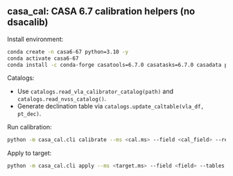 ## casa_cal: CASA 6.7 calibration helpers (no dsacalib)

Install environment:
```bash
conda create -n casa6-67 python=3.10 -y
conda activate casa6-67
conda install -c conda-forge casatools=6.7.0 casatasks=6.7.0 casadata pyuvdata=3.2.4 astropy=6 pandas=2.2 numpy scipy matplotlib pyyaml -y
```

Catalogs:
- Use `catalogs.read_vla_calibrator_catalog(path)` and `catalogs.read_nvss_catalog()`.
- Generate declination table via `catalogs.update_caltable(vla_df, pt_dec)`.

Run calibration:
```bash
python -m casa_cal.cli calibrate --ms <cal.ms> --field <cal_field> --refant <ant>
```
Apply to target:
```bash
python -m casa_cal.cli apply --ms <target.ms> --field <field> --tables <ms_cal>_kcal <ms_cal>_bacal <ms_cal>_bpcal <ms_cal>_gacal <ms_cal>_gpcal
```


